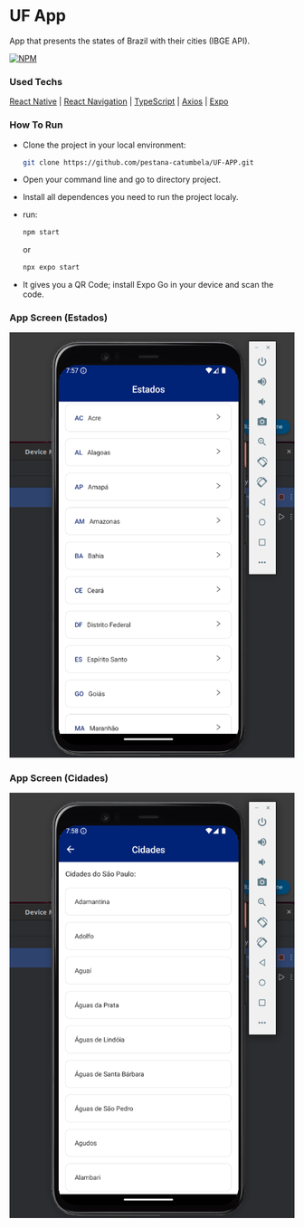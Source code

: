 # UF App

App that presents the states of Brazil with their cities (IBGE API).

[![NPM](https://img.shields.io/npm/l/dotnet)](https://github.com/pestana-catumbela/UF-APP/blob/main/LICENSE)

### Used Techs
[React Native](https://reactnative.dev/) | [React Navigation](https://reactnavigation.org/) | [TypeScript](https://www.typescriptlang.org/) | [Axios](https://axios-http.com/ptbr/) | [Expo](https://expo.dev/)

### How To Run
- Clone the project in your local environment:
  ```bash
  git clone https://github.com/pestana-catumbela/UF-APP.git
  ```

- Open your command line and go to directory project.

- Install all dependences you need to run the project localy.

- run:
  ```bash
  npm start
  ```
  or
  ```bash
  npx expo start
  ```

- It gives you a QR Code; install Expo Go in your device and scan the code.
  

### App Screen (Estados)
![App Screen Estados](https://github.com/pestana-catumbela/UF-APP/blob/main/assets/app-screens/app-screen-01.png)

### App Screen (Cidades)
![App Screen Cidades](https://github.com/pestana-catumbela/UF-APP/blob/main/assets/app-screens/app-screen-02.png)
